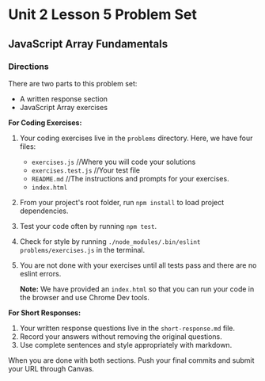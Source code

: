 # Unit 2 Lesson 5 Problem Set
## JavaScript Array Fundamentals

### Directions
There are two parts to this problem set:
* A written response section
* JavaScript Array exercises

**For Coding Exercises:**
1. Your coding exercises live in the `problems` directory. Here, we have four files:
    * `exercises.js` //Where you will code your solutions
    * `exercises.test.js` //Your test file
    * `README.md` //The instructions and prompts for your exercises.
    * `index.html`
    
2. From your project's root folder, run `npm install` to load project dependencies.
3. Test your code often by running `npm test`.
4. Check for style by running `./node_modules/.bin/eslint problems/exercises.js` in the terminal.
5. You are not done with your exercises until all tests pass and there are no eslint errors.

   **Note:** We have provided an `index.html` so that you can run your code in the browser and use Chrome Dev tools.

**For Short Responses:**
1. Your written response questions live in the `short-response.md` file. 
2. Record your answers without removing the original questions. 
3. Use complete sentences and style appropriately with markdown.


When you are done with both sections. Push your final commits and submit your URL through Canvas.
